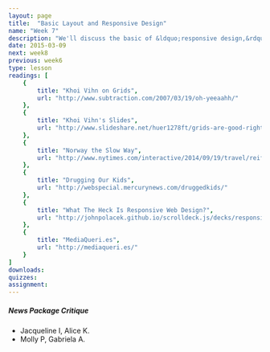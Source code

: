```yaml
---
layout: page
title:  "Basic Layout and Responsive Design"
name: "Week 7"
description: "We'll discuss the basic of &ldquo;responsive design,&rdquo; a way of designing and coding that ensures our stories look good on any sized device, from mobile phones to massive desktops."
date: 2015-03-09
next: week8
previous: week6
type: lesson
readings: [
    {
        title: "Khoi Vihn on Grids",
        url: "http://www.subtraction.com/2007/03/19/oh-yeeaahh/"
    },
    {
        title: "Khoi Vihn's Slides",
        url: "http://www.slideshare.net/huer1278ft/grids-are-good-right"
    },
    {
        title: "Norway the Slow Way",
        url: "http://www.nytimes.com/interactive/2014/09/19/travel/reif-larsen-norway.html"
    },
    {
        title: "Drugging Our Kids",
        url: "http://webspecial.mercurynews.com/druggedkids/"
    },
    {
        title: "What The Heck Is Responsive Web Design?",
        url: "http://johnpolacek.github.io/scrolldeck.js/decks/responsive/"
    }, 
    {
        title: "MediaQueri.es",
        url: "http://mediaqueri.es/"
    }
]
downloads: 
quizzes: 
assignment: 
---
```

<h5>News Package Critique</h5>
<ul>
    <li>Jacqueline I, Alice K.</li>
    <li>Molly P, Gabriela A.</li>
</ul>
